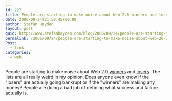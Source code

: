 ```yaml
---
id: 227
title: People are starting to make noise about Web 2.0 winners and losers
date: 2006-09-24T21:50:45+00:00
author: Stefan Hayden
layout: post
guid: http://www.stefanhayden.com/blog/2006/09/24/people-are-starting-to-make-noise-about-web-20-winners-and-losers/
permalink: /2006/09/24/people-are-starting-to-make-noise-about-web-20-winners-and-losers/
Post:
  - link
categories:
  - web
---
```

<p>People are starting to make noise about Web 2.0 <a href="http://wisdump.com/web/top-10-web-20-losers/">winners</a> and <a href="http://www.wired.com/news/technology/0,71810-0.html">losers</a>. The lists are all really weird in my opinion. Does anyone even know if the "losers" are actually going bankrupt or if the "winners" are making any money? People are doing a bad job of defining what success and failure actually is.
</p>
